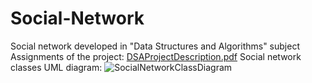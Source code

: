 # Social-Network
Social network developed in "Data Structures and Algorithms" subject
Assignments of the project: [DSAProjectDescription.pdf](https://github.com/Botxan/Social-Network/files/7405955/DSAProjectDescription.pdf)
Social network classes UML diagram: ![SocialNetworkClassDiagram](https://user-images.githubusercontent.com/33251573/138605566-62a209e5-4dbe-4b3b-904a-0facd86d03d6.png)
